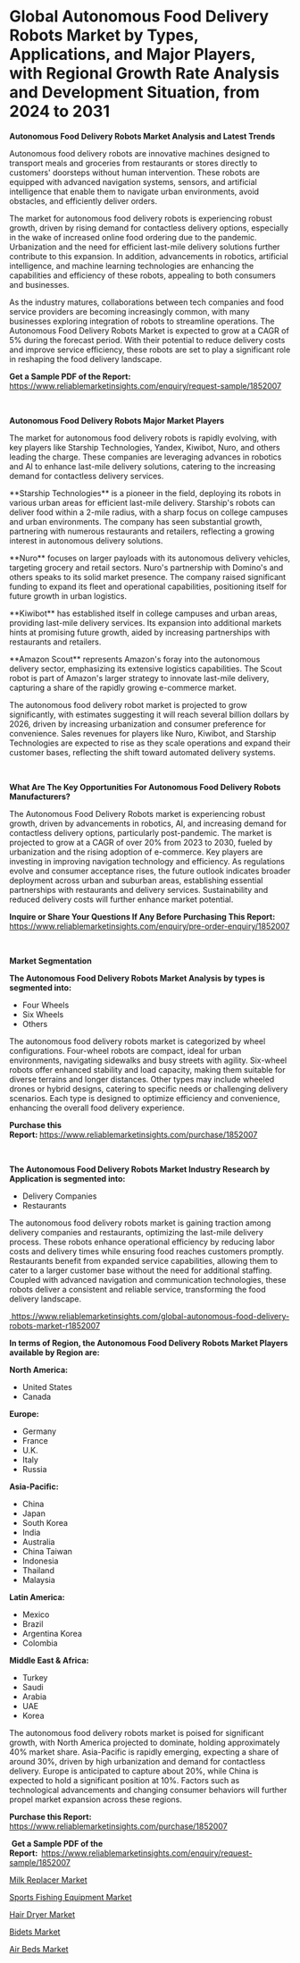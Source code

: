 <p><h1>Global Autonomous Food Delivery Robots Market by Types, Applications, and Major Players, with Regional Growth Rate Analysis and Development Situation, from 2024 to 2031</h1></p><p><strong>Autonomous Food Delivery Robots Market Analysis and Latest Trends</strong></p>
<p><p>Autonomous food delivery robots are innovative machines designed to transport meals and groceries from restaurants or stores directly to customers' doorsteps without human intervention. These robots are equipped with advanced navigation systems, sensors, and artificial intelligence that enable them to navigate urban environments, avoid obstacles, and efficiently deliver orders.</p><p>The market for autonomous food delivery robots is experiencing robust growth, driven by rising demand for contactless delivery options, especially in the wake of increased online food ordering due to the pandemic. Urbanization and the need for efficient last-mile delivery solutions further contribute to this expansion. In addition, advancements in robotics, artificial intelligence, and machine learning technologies are enhancing the capabilities and efficiency of these robots, appealing to both consumers and businesses.</p><p>As the industry matures, collaborations between tech companies and food service providers are becoming increasingly common, with many businesses exploring integration of robots to streamline operations. The Autonomous Food Delivery Robots Market is expected to grow at a CAGR of 5% during the forecast period. With their potential to reduce delivery costs and improve service efficiency, these robots are set to play a significant role in reshaping the food delivery landscape.</p></p>
<p><strong>Get a Sample PDF of the Report:&nbsp;</strong> <a href="https://www.reliablemarketinsights.com/enquiry/request-sample/1852007?utm_campaign=1589&utm_medium=2&utm_source=Github&utm_content=ia&utm_term=18102024&utm_id=autonomous-food-delivery-robots">https://www.reliablemarketinsights.com/enquiry/request-sample/1852007</a></p>
<p>&nbsp;</p>
<p><strong>Autonomous Food Delivery Robots Major Market Players</strong></p>
<p><p>The market for autonomous food delivery robots is rapidly evolving, with key players like Starship Technologies, Yandex, Kiwibot, Nuro, and others leading the charge. These companies are leveraging advances in robotics and AI to enhance last-mile delivery solutions, catering to the increasing demand for contactless delivery services.</p><p>**Starship Technologies** is a pioneer in the field, deploying its robots in various urban areas for efficient last-mile delivery. Starship's robots can deliver food within a 2-mile radius, with a sharp focus on college campuses and urban environments. The company has seen substantial growth, partnering with numerous restaurants and retailers, reflecting a growing interest in autonomous delivery solutions.</p><p>**Nuro** focuses on larger payloads with its autonomous delivery vehicles, targeting grocery and retail sectors. Nuro's partnership with Domino's and others speaks to its solid market presence. The company raised significant funding to expand its fleet and operational capabilities, positioning itself for future growth in urban logistics.</p><p>**Kiwibot** has established itself in college campuses and urban areas, providing last-mile delivery services. Its expansion into additional markets hints at promising future growth, aided by increasing partnerships with restaurants and retailers.</p><p>**Amazon Scout** represents Amazon's foray into the autonomous delivery sector, emphasizing its extensive logistics capabilities. The Scout robot is part of Amazon's larger strategy to innovate last-mile delivery, capturing a share of the rapidly growing e-commerce market.</p><p>The autonomous food delivery robot market is projected to grow significantly, with estimates suggesting it will reach several billion dollars by 2026, driven by increasing urbanization and consumer preference for convenience. Sales revenues for players like Nuro, Kiwibot, and Starship Technologies are expected to rise as they scale operations and expand their customer bases, reflecting the shift toward automated delivery systems.</p></p>
<p>&nbsp;</p>
<p><strong>What Are The Key Opportunities For Autonomous Food Delivery Robots Manufacturers?</strong></p>
<p><p>The Autonomous Food Delivery Robots market is experiencing robust growth, driven by advancements in robotics, AI, and increasing demand for contactless delivery options, particularly post-pandemic. The market is projected to grow at a CAGR of over 20% from 2023 to 2030, fueled by urbanization and the rising adoption of e-commerce. Key players are investing in improving navigation technology and efficiency. As regulations evolve and consumer acceptance rises, the future outlook indicates broader deployment across urban and suburban areas, establishing essential partnerships with restaurants and delivery services. Sustainability and reduced delivery costs will further enhance market potential.</p></p>
<p><strong>Inquire or Share Your Questions If Any Before Purchasing This Report:</strong> <a href="https://www.reliablemarketinsights.com/enquiry/pre-order-enquiry/1852007?utm_campaign=1589&utm_medium=2&utm_source=Github&utm_content=ia&utm_term=18102024&utm_id=autonomous-food-delivery-robots">https://www.reliablemarketinsights.com/enquiry/pre-order-enquiry/1852007</a></p>
<p>&nbsp;</p>
<p><strong>Market Segmentation</strong></p>
<p><strong>The Autonomous Food Delivery Robots Market Analysis by types is segmented into:</strong></p>
<p><ul><li>Four Wheels</li><li>Six Wheels</li><li>Others</li></ul></p>
<p><p>The autonomous food delivery robots market is categorized by wheel configurations. Four-wheel robots are compact, ideal for urban environments, navigating sidewalks and busy streets with agility. Six-wheel robots offer enhanced stability and load capacity, making them suitable for diverse terrains and longer distances. Other types may include wheeled drones or hybrid designs, catering to specific needs or challenging delivery scenarios. Each type is designed to optimize efficiency and convenience, enhancing the overall food delivery experience.</p></p>
<p><strong>Purchase this Report:&nbsp;</strong><a href="https://www.reliablemarketinsights.com/purchase/1852007?utm_campaign=1589&utm_medium=2&utm_source=Github&utm_content=ia&utm_term=18102024&utm_id=autonomous-food-delivery-robots">https://www.reliablemarketinsights.com/purchase/1852007</a></p>
<p>&nbsp;</p>
<p><strong>The Autonomous Food Delivery Robots Market Industry Research by Application is segmented into:</strong></p>
<p><ul><li>Delivery Companies</li><li>Restaurants</li></ul></p>
<p><p>The autonomous food delivery robots market is gaining traction among delivery companies and restaurants, optimizing the last-mile delivery process. These robots enhance operational efficiency by reducing labor costs and delivery times while ensuring food reaches customers promptly. Restaurants benefit from expanded service capabilities, allowing them to cater to a larger customer base without the need for additional staffing. Coupled with advanced navigation and communication technologies, these robots deliver a consistent and reliable service, transforming the food delivery landscape.</p></p>
<p><a href="https://www.reliablemarketinsights.com/global-autonomous-food-delivery-robots-market-r1852007?utm_campaign=1589&utm_medium=2&utm_source=Github&utm_content=ia&utm_term=18102024&utm_id=autonomous-food-delivery-robots">&nbsp;https://www.reliablemarketinsights.com/global-autonomous-food-delivery-robots-market-r1852007</a></p>
<p><strong>In terms of Region, the Autonomous Food Delivery Robots Market Players available by Region are:</strong></p>
<p>
    <p> <strong> North America: </strong>
        <ul>
            <li>United States</li>
            <li>Canada</li>
        </ul>
        </p> 
    <p> <strong> Europe: </strong>
        <ul>
            <li>Germany</li>
            <li>France</li>
            <li>U.K.</li>
            <li>Italy</li>
            <li>Russia</li>
        </ul>
        </p> 
    <p> <strong> Asia-Pacific: </strong>
        <ul>
            <li>China</li>
            <li>Japan</li>
            <li>South Korea</li>
            <li>India</li>
            <li>Australia</li>
            <li>China Taiwan</li>
            <li>Indonesia</li>
            <li>Thailand</li>
            <li>Malaysia</li>
        </ul>
        </p> 
    <p> <strong> Latin America: </strong>
        <ul>
            <li>Mexico</li>
            <li>Brazil</li>
            <li>Argentina Korea</li>
            <li>Colombia</li>
        </ul>
        </p> 
    <p> <strong> Middle East & Africa: </strong>
        <ul>
            <li>Turkey</li>
            <li>Saudi</li>
            <li>Arabia</li>
            <li>UAE</li>
            <li>Korea</li>
        </ul>
    </p>
    </p>
<p><p>The autonomous food delivery robots market is poised for significant growth, with North America projected to dominate, holding approximately 40% market share. Asia-Pacific is rapidly emerging, expecting a share of around 30%, driven by high urbanization and demand for contactless delivery. Europe is anticipated to capture about 20%, while China is expected to hold a significant position at 10%. Factors such as technological advancements and changing consumer behaviors will further propel market expansion across these regions.</p></p>
<p><strong>Purchase this Report: </strong><a href="https://www.reliablemarketinsights.com/purchase/1852007?utm_campaign=1589&utm_medium=2&utm_source=Github&utm_content=ia&utm_term=18102024&utm_id=autonomous-food-delivery-robots">https://www.reliablemarketinsights.com/purchase/1852007</a></p>
<p>&nbsp;<strong>Get a Sample PDF of the Report:&nbsp;&nbsp;</strong><a href="https://www.reliablemarketinsights.com/enquiry/request-sample/1852007?utm_campaign=1589&utm_medium=2&utm_source=Github&utm_content=ia&utm_term=18102024&utm_id=autonomous-food-delivery-robots">https://www.reliablemarketinsights.com/enquiry/request-sample/1852007</a></p>
<p><strong></strong></p>
<p><p><a href="https://www.linkedin.com/pulse/influencing-factors-milk-replacer-market-insights-growth-projections-uroof?utm_campaign=1589&utm_medium=2&utm_source=Github&utm_content=ia&utm_term=18102024&utm_id=autonomous-food-delivery-robots">Milk Replacer Market</a></p><p><a href="https://www.linkedin.com/pulse/global-sports-fishing-equipment-market-focus-product-type-rwnbe?utm_campaign=1589&utm_medium=2&utm_source=Github&utm_content=ia&utm_term=18102024&utm_id=autonomous-food-delivery-robots">Sports Fishing Equipment Market</a></p><p><a href="https://www.linkedin.com/pulse/hair-dryer-market-analysis-report-global-insights-region-qen8e?utm_campaign=1589&utm_medium=2&utm_source=Github&utm_content=ia&utm_term=18102024&utm_id=autonomous-food-delivery-robots">Hair Dryer Market</a></p><p><a href="https://www.linkedin.com/pulse/bidets-market-overview-forecast-2024-2031-detailed-study-type-9wiof?utm_campaign=1589&utm_medium=2&utm_source=Github&utm_content=ia&utm_term=18102024&utm_id=autonomous-food-delivery-robots">Bidets Market</a></p><p><a href="https://www.linkedin.com/pulse/navigating-global-air-beds-market-landscape-trends-forecasts-uispe?utm_campaign=1589&utm_medium=2&utm_source=Github&utm_content=ia&utm_term=18102024&utm_id=autonomous-food-delivery-robots">Air Beds Market</a></p></p>